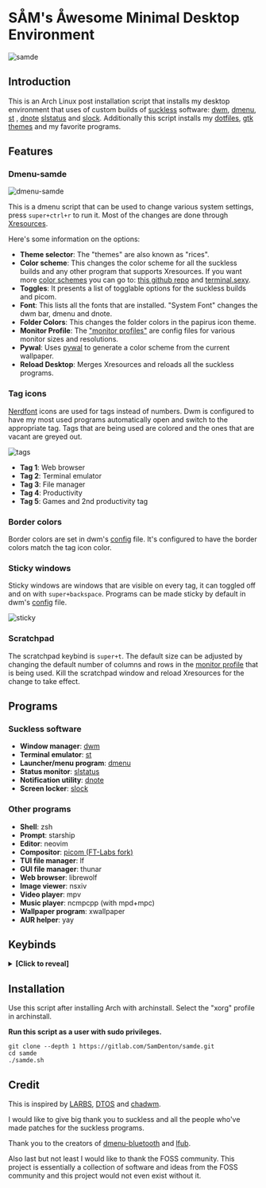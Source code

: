 # SÅM's Åwesome Minimal Desktop Environment
![samde](https://gitlab.com/SamDenton/screenshots/-/raw/master/luna.jpg)

## Introduction
This is an Arch Linux post installation script that installs my desktop environment that uses of custom builds of [suckless](https://suckless.org) software: [dwm](https://gitlab.com/SamDenton/dwm), [dmenu](https://gitlab.com/SamDenton/dmenu), [st](https://gitlab.com/SamDenton/st) , [dnote](https://gitlab.com/SamDenton/dnote) [slstatus](https://gitlab.com/SamDenton/slstatus) and [slock](https://gitlab.com/SamDenton/slock). Additionally this script installs my [dotfiles](https://gitlab.com/SamDenton/dots), [gtk themes](https://gitlab.com/SamDenton/themes) and my favorite programs.

## Features

### Dmenu-samde
![dmenu-samde](https://gitlab.com/SamDenton/screenshots/-/raw/master/menu.png)

This is a dmenu script that can be used to change various system settings, press `super+ctrl+r` to run it. Most of the changes are done through [Xresources](https://gitlab.com/SamDenton/dots/-/tree/master/.config/samde).

Here's some information on the options:
- **Theme selector**: The "themes" are also known as "rices".
- **Color scheme**: This changes the color scheme for all the suckless builds and any other program that supports Xresources. If you want more [color schemes](https://gitlab.com/SamDenton/dots/-/tree/master/.config/samde/colorschemes) you can go to: [this github repo](https://github.com/janoamaral/Xresources-themes) and [terminal.sexy](https://terminal.sexy).
- **Toggles**: It presents a list of togglable options for the suckless builds and picom.
- **Font**: This lists all the fonts that are installed. "System Font" changes the dwm bar, dmenu and dnote.
- **Folder Colors**: This changes the folder colors in the papirus icon theme.
- **Monitor Profile**: The ["monitor profiles"](https://gitlab.com/SamDenton/dots/-/tree/master/.config/samde/profiles) are config files for various monitor sizes and resolutions.
- **Pywal**: Uses [pywal](https://github.com/dylanaraps/pywal) to generate a color scheme from the current wallpaper.
- **Reload Desktop**: Merges Xresources and reloads all the suckless programs.

### Tag icons
[Nerdfont](https://www.nerdfonts.com/) icons are used for tags instead of numbers. Dwm is configured to have my most used programs automatically open and switch to the appropriate tag. Tags that are being used are colored and the ones that are vacant are greyed out.

![tags](https://gitlab.com/SamDenton/screenshots/-/raw/master/tags.gif)

- **Tag 1**: Web browser
- **Tag 2**: Terminal emulator
- **Tag 3**: File manager
- **Tag 4**: Productivity
- **Tag 5**: Games and 2nd productivity tag

### Border colors
Border colors are set in dwm's [config](https://gitlab.com/SamDenton/dwm/-/blob/master/config.def.h) file. It's configured to have the border colors match the tag icon color.

### Sticky windows
Sticky windows are windows that are visible on every tag, it can toggled off and on with `super+backspace`. Programs can be made sticky by default in dwm's [config](https://gitlab.com/SamDenton/dwm/-/blob/master/config.def.h) file.

![sticky](https://gitlab.com/SamDenton/screenshots/-/raw/master/sticky.gif)

### Scratchpad
The scratchpad keybind is `super+t`. The default size can be adjusted by changing the default number of columns and rows in the [monitor profile](https://gitlab.com/SamDenton/dots/-/tree/master/.config/samde/profiles) that is being used. Kill the scratchpad window and reload Xresources for the change to take effect.

## Programs

### Suckless software
- **Window manager**: [dwm](https://gitlab.com/SamDenton/dwm)
- **Terminal emulator**: [st](https://gitlab.com/SamDenton/st)
- **Launcher/menu program**: [dmenu](https://gitlab.com/SamDenton/dmenu)
- **Status monitor**: [slstatus](https://gitlab.com/SamDenton/slstatus)
- **Notification utility**: [dnote](https://gitlab.com/SamDenton/dnote)
- **Screen locker**: [slock](https://gitlab.com/SamDenton/slock)

### Other programs
- **Shell**: zsh
- **Prompt**: starship
- **Editor**: neovim
- **Compositor**: [picom (FT-Labs fork)](https://github.com/FT-Labs/picom)
- **TUI file manager**: lf
- **GUI file manager**: thunar
- **Web browser**: librewolf
- **Image viewer**: nsxiv
- **Video player**: mpv
- **Music player**: ncmpcpp (with mpd+mpc)
- **Wallpaper program**: xwallpaper
- **AUR helper**: yay

## Keybinds
<details>
<summary><b>[Click to reveal]</b></summary>
<br>
The keys are arranged so that the window manager keys are (mostly) on the home and bottom row and the keys to launch programs are on the top row.

### Window manager keybinds
| Keybind                     | Action                                |
|-----------------------------|---------------------------------------|
| `super + a,s,d,f,g`         | switch tag                            |
| `super + shift + a,s,d,f,g` | move to tag                           |
| `super + ctrl + a,s,d,f,g`  | toggle tag view                       |
| `super + q`                 | exit program                          |
| `super + t`                 | scratchpad                            |
| `super + b`                 | toggle bar                            |
| `super + z`                 | toggle fullscreen                     |
| `super + space`             | toggle floating window                |
| `super + backspace`         | toggle sticky window                  |
| `super + tab`               | view previous tag                     |
| `super + j,k`               | switch window focus                   |
| `super + h,l`               | switch monitors                       |
| `super + shift + h,l`       | move window to monitor                |
| `super + shift + j,k`       | resize floating window                |
| `super + ctrl + h,j,k,l`    | move floating window                  |
| `super + alt + h,j,k,l`     | move floating window to corner        |
| `super + n,period`          | adjust window split (mfact)           |
| `super + m,comma`           | adjust number of master windows       |
| `super + ;`                 | switch master window                  |
| `super + 1,2,3`             | switch layouts (master,float,monacle) |
| `super + -,=`               | adjust gaps                           |
| `super + shift + =`         | sets gaps to 0                        |
| `super + 0`                 | view all tags                         |
| `super + shift + 0`         | make window visible on all tags       |
| `super + F5`                | reload Xresources colors              |

### Other keybinds
| Keybind                       | Action                  |
|-------------------------------|-------------------------|
| `super + enter`               | st                      |
| `super + shift + enter`       | st with tmux            |
| `super + w`                   | librewolf or brave      |
| `super + e`                   | thunar                  |
| `super + shift + e`           | lf                      |
| `super + control + e`         | dmenu-open              |
| `super + r`                   | dmenu\_run              |
| `super + ctrl + r`            | dmenu-samde             |
| `super + y,u,i,o,p`           | program launch script   |
| `super + Escape`              | power\_menu             |
| `super + shift + q`           | xkill                   |
| `super + control + q`         | dmenu\_kill             |
| `super + control + alt + q`   | restart dwm             |
| `super + delete`              | slock                   |
| `super + c`                   | picom toggle            |
| `super + control + b`         | dmenu-bluetooth         |
| `super + control + t`         | theme selector          |
| `super + control + c`         | color scheme selector   |
| `audio {mute,lower,raise}`    | adjust volume           |
| `shift + audio {lower,raise}` | adjust mpd volume       |
| `audio {prev,play,next}`      | mpc prev,toggle,next    |
| `super + shift + audio play`  | show current track(mpd) |
| `shift + audio {prev,next}`   | mpc seek(rewind,foward) |
| `brightness {down,up}`        | adjust brightness       |

</details>

## Installation
Use this script after installing Arch with archinstall. Select the "xorg" profile in archinstall.

**Run this script as a user with sudo privileges.**
```
git clone --depth 1 https://gitlab.com/SamDenton/samde.git
cd samde
./samde.sh
```

## Credit
This is inspired by [LARBS](https://larbs.xyz/), [DTOS](https://gitlab.com/dtos/dtos) and [chadwm](https://github.com/siduck/chadwm).

I would like to give big thank you to suckless and all the people who've made patches for the suckless programs.

Thank you to the creators of [dmenu-bluetooth](https://github.com/Layerex/dmenu-bluetooth) and [lfub](https://github.com/LukeSmithxyz/voidrice/blob/master/.local/bin/lfub).

Also last but not least I would like to thank the FOSS community. This project is essentially a collection of software and ideas from the FOSS community and this project would not even exist without it.

